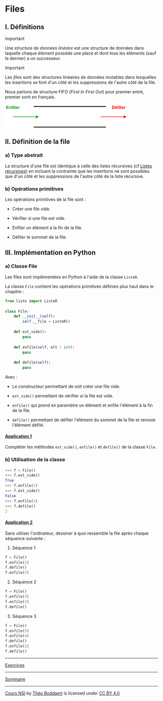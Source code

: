 # Files

## I. Définitions

> [!IMPORTANT]
> Une *structure de données linéaire* est une structure de données dans laquelle chaque élément possède une place et dont tous les éléments (sauf le dernier) a un successeur.

> [!IMPORTANT]
> Les *files* sont des structures linéaires de données mutables dans lesquelles les insertions se font d'un côté et les suppressions de l'autre côté de la file.

Nous parlons de structure FIFO (*First In First Out*) pour premier entré, premier sorti en français.

<img src="./img/file.png" width=400>

## II. Définition de la file

### a) Type abstrait

La structure d'une file est identique à celle des listes récursives (cf [Listes récursives](./Listes_récursives.md)) en incluant la contrainte que les insertions ne sont possibles que d'un côté et les suppressions de l'autre côté de la liste récursive.

### b) Opérations primitives

Les opérations primitives de la file sont :

- Créer une file vide.

- Vérifier si une file est vide.

- Enfiler un élément à la fin de la file.

- Défiler le sommet de la file.

## III. Implémentation en Python

### a) Classe File

Les files sont implémentées en Python à l'aide de la classe `ListeR`.

La classe `File` contient les opérations primitives définies plus haut dans le chapitre :


```python
from liste import ListeR

class File:
    def __init__(self):
        self.__file = ListeR()
    
    def est_vide():
        pass

    def enfile(self, elt : int):
        pass

    def defile(self):
        pass
```

Avec :

- Le constructeur permettant de soit créer une file vide.

- `est_vide()` permettant de vérifier si la file est vide.

- `enfile()` qui prend en paramètre un élément et enfile l'élément à la fin de la file.

- `defile()` permettant de défiler l'élément du sommet de la file et renvoie l'élément défilé.

#### <ins>Application 1</ins>

Compléter les méthodes `est_vide()`, `enfile()` et `defile()` de la classe `File`.

### b) Utilisation de la classe 

```python
>>> f = File()
>>> f.est_vide()
True
>>> f.enfile(2)
>>> f.est_vide()
False
>>> f.enfile(3)
>>> f.defile()
2
```

#### <ins>Application 2</ins>

Sans utiliser l'ordinateur, dessiner à quoi ressemble la file après chaque séquence suivante :

1. Séquence 1
```python
f = File()
f.enfile(2)
f.defile()
f.enfile(5)
```

2. Séquence 2
```python
f = File()
f.enfile(3)
f.enfile(2)
f.defile()
```

3. Séquence 3
```python
f = File()
f.enfile(5)
f.enfile(4)
f.defile()
f.enfile(2)
f.defile()
```
_________

[Exercices](./Exercices/Exercices_files.md)

_______________

[Sommaire](./../../README.md)

___________

<p xmlns:cc="http://creativecommons.org/ns#" xmlns:dct="http://purl.org/dc/terms/"><a property="dct:title" rel="cc:attributionURL" href="https://github.com/boddaert/nsi">Cours NSI</a> by <a rel="cc:attributionURL dct:creator" property="cc:attributionName" href="https://github.com/boddaert">Théo Boddaert</a> is licensed under <a href="https://creativecommons.org/licenses/by/4.0/?ref=chooser-v1" target="_blank" rel="license noopener noreferrer" style="display:inline-block;">CC BY 4.0</a>  <img style="height:22px!important;margin-left:3px;vertical-align:text-bottom;" src="https://mirrors.creativecommons.org/presskit/icons/cc.svg?ref=chooser-v1" alt="">  <img style="height:22px!important;margin-left:3px;vertical-align:text-bottom;" src="https://mirrors.creativecommons.org/presskit/icons/by.svg?ref=chooser-v1" alt=""></p> 